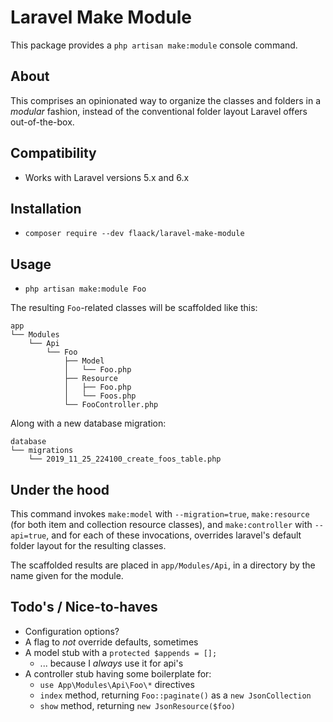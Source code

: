 # Laravel Make Module
This package provides a `php artisan make:module` console command.

## About
This comprises an opinionated way to organize the classes and folders in a *modular* fashion, instead of the conventional folder layout Laravel offers out-of-the-box.

## Compatibility
* Works with Laravel versions 5.x and 6.x

## Installation
* `composer require --dev flaack/laravel-make-module`

## Usage
* `php artisan make:module Foo`

The resulting `Foo`-related classes will be scaffolded like this:
```
app
└── Modules
    └── Api
        └── Foo
            ├── Model
            │   └── Foo.php
            ├── Resource
            │   ├── Foo.php
            │   └── Foos.php
            └── FooController.php
```

Along with a new database migration:
```
database
└── migrations
    └── 2019_11_25_224100_create_foos_table.php
```

## Under the hood
This command invokes `make:model` with `--migration=true`, `make:resource` (for both item and collection resource classes), and `make:controller` with `--api=true`, and for each of these invocations, overrides laravel's default folder layout for the resulting classes.

The scaffolded results are placed in `app/Modules/Api`, in a directory by the name given for the module.

## Todo's / Nice-to-haves
* Configuration options?
* A flag to *not* override defaults, sometimes
* A model stub with a `protected $appends = [];`
  * ... because I *always* use it for api's
* A controller stub having some boilerplate for:
  * `use App\Modules\Api\Foo\*` directives
  * `index` method, returning `Foo::paginate()` as a `new JsonCollection`
  * `show` method, returning `new JsonResource($foo)`
